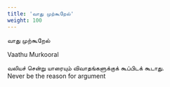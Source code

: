 ```yaml
---
title: 'வாது முற்கூறேல்'
weight: 100
---
```

 

வாது முற்கூறேல்

Vaathu Murkooral

வலியச் சென்று யாரையும் விவாதங்களுக்குக் கூப்பிடக் கூடாது.  
Never be the reason for argument